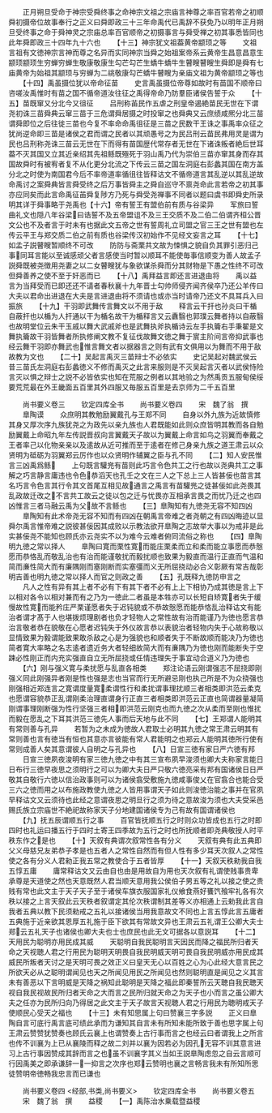 <!-- { "loadSidebar": true } -->
　　正月朔旦受命于神宗受舜终事之命神宗文祖之宗庙言神尊之率百官若帝之初顺舜初摄帝位故事奉行之正义曰舜即政三十三年命禹代已禹辞不获免乃以明年正月朔旦受终事之命于舜神灵之宗庙总率百官顺帝之初摄事言与舜受禅之初其事悉皆同也此年舜即政三十四年九十六也
　　【十三】神宗犹文祖葢黄帝颛顼之等
　　文祖言祖有文徳神宗言神而尊之名异而实同神宗当舜之始祖案帝系云黄帝生昌意昌意生颛顼颛顼生穷蝉穷蝉生敬康敬康生勾芒勾芒生蟜牛蟜牛生瞽瞍瞽瞍生舜即是舜有七庙黄帝为始祖其颛顼与穷蝉为二祧敬康勾芒蟜牛瞽瞍为亲庙文祖为黄帝颛顼之等也
　　【十四】禹虽摄位犹以帝命征苗
　　史言禹虽摄位帝尊如故时有苗国不顺帝曰咨嗟汝禹惟时有苗之国不循帝道汝往征之禹得帝命乃防羣臣诸侯告誓于众
　　【十五】苗既窜又分北今又徂征
　　吕刑称苖民作五虐之刑皇帝遏絶苗民无世在下谓尧初诛三苗舜典云窜三苗于三危谓舜居摄之时投窜之也舜典又云庶绩咸熈分北三苗谓舜即位之后往徙三苗也今复不率命命禹徂征是三苗之民数干王诛之事禹率众征之犹尚逆命即三苗是诸侯之君而谓之民者以其顽愚号之为民吕刑云苗民弗用灵是谓为民也吕刑称尧诛三苗云无世在下而得有苗国歴代常存者无世在下诸诛叛者絶后世耳葢不灭其国又立其近亲绍其先祖鲧既殛死于羽山禹乃代为崇伯三苗亦窜其身而存其国故舜时有被宥者复不从化更分北流之下传云三苗之国左洞庭右彭蠡其国在南方盖分北之时使为南国君今后不率帝道率循徂往皆释诂文不循帝道言其乱逆以其乱逆故命禹讨之案舜典皆言舜受终之后万事皆舜主之舜自巡守不禀尧命此言若帝之初其事亦应同矣而此言命禹征苖舜复陟方乃死与舜受尧禅事不同者以题曰虞书即舜史所录明其详于舜事略于尧禹也【十六】帝有誓王有盟伯前有质与谷梁异
　　军旅曰誓曲礼文也隠八年谷梁曰诰誓不及五帝盟诅不及三王交质不及二伯二伯谓齐桓公晋文公也不及者言于时未有也据此文五帝之世有誓周礼立司盟之官三王之世有盟也左传云平王与郑交质二伯之前有质也谷梁传汉初始作不见经文妄言之耳
　　【十七】如孟子説瞽瞍暂顺终不可改
　　防防与斋栗共文故为悚惧之貌自负其罪引恶归己事同耳言能以至诚感顽父者言感使当时暂以顺耳不能使毎事信顺变为善人故孟子説舜既被尧徴用尧妻之以二女瞽瞍犹与象欲谋杀舜而分其财物是下愚之性终不可改但舜善养之使不至于奸恶而已
　　【十八】禹拜益言即还言进退由将
　　禹以益言为当拜受而已即还还不请者春秋襄十九年晋士勾帅师侵齐闻齐侯卒乃还公羊传曰大夫以君命出进退在大夫是言进退由将不须请也或亦当时请帝乃还文不具耳兵入曰振旅
　　【十九】干羽即武舞传言舞文以不用于敌
　　释言云干扞也孙炎曰干楯自蔽扞也以楯为人扞通以干为楯名故干为楯释言又云纛翳也郭璞云舞者持以自蔽翳也故明堂位云朱干玉戚以舞大武戚斧也是武舞执斧执楯诗云左手执籥右手秉翟是文舞执籥故干羽皆舞者所执修阐文教不复征伐故舞文徳之舞于賔主阶间言帝抑武事也经云舞干羽即亦舞武也惟言舞文者以据器言之则有武有文俱用以为舞而不用于敌故教为文也
　　【二十】吴起言禹灭三苗辩士不必依实
　　史记吴起对魏武侯云昔三苗氏左洞庭右彭蠡徳义不修而禹灭之此言来服则是不灭吴起言灭者以武侯恃险言灭以惧之辩士之説不必皆依实也知在荒服之例者以其地验之为然禹贡五服甸侯绥要荒荒最在外王畿面五百里其外四服又毎服五百里是去京师为二千五百里






　　尚书要义卷三
　　钦定四库全书
　　尚书要义卷四
　　宋　魏了翁　撰
　　臯陶谟
　　众庶明其教勉励翼戴孔与王郑不同
　　自身以外九族为近故慎修其身又厚次序九族犹尧之为政先以亲九族也人君既能如此则众庶皆明其教而各自勉励翼戴上命昭九年左传説晋叔向言翼戴天子故以为翼戴上命言如鸟之羽翼而奉戴之王者率己以化物亲亲以及逺故从近可推而至于逺者在修己身亲九族之道王肃云以众贤明为砥砺为羽翼郑云厉作也以众贤明作辅翼之臣与孔不同
　　【二】知人安民惟言三凶禹爲鲧
　　上句既言驩兠有苗则此巧言令色共工之行也故以尧典共工之事解之巧言静言庸违也令色恭滔天也孔壬之文在三人之下总上三人皆甚佞也苗言其名巧言令色言其行令其文首尾互相见故通言之禹言有苗驩兠之徒甚佞如此尧畏其乱政故迁改之不言共工故云之徒以包之迁与忧畏亦互相承言畏之而忧乃迁之也四凶惟言三者马融云禹为父故不言鲧也
　　【三】臯陶知有九徳尧无容不知四凶
　　臯陶知有此术帝尧无容不知而有四凶在朝禹言帝难之者尧朝之有四凶晦迹以显舜尔禹言惟帝难之説彼甚佞因其成败以示教法欲开臯陶之志故举大事以为戒非是此实甚佞尧不能知也顾氏亦云尧实不以为难今云难者俯同流俗之称也
　　【四】臯陶明九徳之常以择人
　　臯陶曰寛而栗性寛而能庄栗柔而立和柔而能立事愿而恭慤愿而恭恪乱而敬乱治也有治而能谨敬扰而毅扰顺也致果为毅直而温行正直而气温和简而亷性简大而有廉隅刚而塞刚断而实塞彊而义无所屈挠动必合义彰厥有常吉哉彰明吉善也明九徳之常以择人而官之则政之善
　　【五】孔既释九徳防申言之
　　凡人之性有异有其上者不必有下有其下者不必有上上下相协乃成其徳是言上下以相对各令以相对兼而有之乃为一徳此二者虽是本牲亦可以长短自矫寛者失于缓慢故性寛而能矜庄严栗谨愿者失于迟钝貌或不恭故慤愿而能恭恪乱治释诂文有能治者谓才髙于人也堪拨烦理剧者也负才轻物人之常性故有治而能谨乃为徳也愿言恭治言敬者恭在貌敬在心愿者迟钝失于外仪故言恭以表貌治者轻物内失于心故称敬以显情致果为毅谓能致果敢杀敌之心是为强貌也和顺者失于不断故顺而能决乃为徳也简者寛大率略之名志逺者遗近务大者轻细故简大而有亷隅乃为徳也刚而能断失于空踈必性刚正而内充实强直自立无所屈挠或任情违理失于事宜动合道义乃为徳也
　　【六】刚与强义寛与柔扰愿与乱直各相类
　　郑注论语云刚谓强志不屈挠即刚强义同此刚强异者刚是性也强是志也当官而行无所避忌刚也执己所是不为众挠强也刚强相近郑连言之寛谓度量寛柔谓性行和柔扰谓事理扰顺三者相类即洪范云柔克也愿谓容貌恭正乱谓刚柔治理直谓身行正直三者相类即洪范云正直也简谓器量凝简刚谓事理刚断强为性行坚强三者相即洪范云刚克也而九徳之次从柔而至刚也惟扰而毅在愿乱之下耳其洪范三徳先人事而后天地与此不同
　　【七】王郑谓人能明其有常则善与孔异
　　若暂为之未成为徳故人君取士必明其九徳之常王肃云明其有常则善也言有徳当有恒也其意亦言彼能有常人君能明之也郑云人能明其徳所行使有常则成善人矣其意谓彼人自明之与孔异也
　　【八】日宣三徳有家日严六徳有邦
　　日宣三徳夙夜浚明有家三徳九徳之中有其三宣布夙早浚须也卿大夫称家言能日日布行三徳早夜思之须明行之可以为卿大夫日严只敬六徳亮采有邦有国诸侯日日严敬其自敬行六徳以信治政事则可以为诸侯翕受敷施九徳咸事俊乂在官翕合也能合受三六之徳而用之以布施政教使九徳之人皆用事谓天子如此则浚徳治能之事并在官夙早释诂文又云须待也此经之意谓夜思之明旦行之须为待之意故浚为须也大夫受采邑赐氏族立宗庙世不絶祀故称家天子分地建国诸侯专为己有故有国谓诸侯也
　　【九】抚五辰谓顺五行之事
　　百官皆抚顺五行之时则众功皆成也五行之时即四时也礼运曰播五行于四时土寄王四季故为五行之时也所抚顺者即尧典敬授人时平秩东作之是也
　　【十】天叙有典谓次叙常性各有分义
　　天叙有典有此五典即父义母慈兄友弟恭子孝是也五者人之常性自然而有但人性有多少耳天次叙人之常性使之各有分义人君勑正我五常之教使合于五者皆厚
　　【十一】天叙天秩勑我自我五惇五庸
　　庸常释诂文又云由自也由是用故自为用也天次叙有礼谓使贱事贵卑承尊是天道使之然也天意既然人君当顺天意用我公侯伯子男五等之礼以接之使之贵贱有常也此文主于天子天子至于诸侯车旗衣服国家礼仪飨食燕好饔饩飱牢礼各有次秩以接之上言天叙此云天秩者叙谓定其伦次秩谓制其差等义亦相通上云勑我此言自我者五典以教下民须勑戒之五礼以接诸侯当用我意故文不同也上言五惇此言五庸者五典施于近亲欲其恩厚五礼施于臣下欲其有常故文异也王肃云五礼谓王公卿大夫士郑云五礼天子也诸侯也卿大夫也士也庶民也此无文可据各以意説耳
　　【十二】天用民为聪明亦用民成其威
　　天聪明自我民聪明言天因民而降之福民所归者天命之天视聴人君之行用民为聪明天明畏自我民明威天明可畏自我民明威亦用民成其威民所叛者天讨之是天明可畏之效正义曰皇天无心以百姓之心为心此经大意言民之所欲天必从之聪明谓闻见也天之所闻见用民之所闻见也然则聪明直是闻见之义其言未有善恶以下言明威是天降之祸知此聪明是天降之福此即秦誓所云天聴自我民聴天视自我民视故民所归者天命之大而言之民所归就天命之为天子也小而言之虽公卿大夫之任亦为民所归向乃得居之此文主于天子故言天视聴人君之行用民为聴明戒天子使顺民心受天之福也
　　【十三】未有知思属上句曰赞襄三字多説
　　正义曰臯陶自言可底行禹言底可绩此承而为谦知其自言未有所知未能所致于善也思字属上句王肃云赞赞犹赞奏也顾氏云襄上也谓赞奏上古行事而言之也经云曰者谓我上之所言也传不训襄为上已从襄陵而释之故二刘并以襄为因若必为因孔无容不训其意言进习上古行事因赞成其辞而言之也虽不训襄字其义当如王説臯陶虑忽之自云言顺可行因禹美之即承谦辞一一抑言之次序也郑云赞明也襄之言畅言我未有所知所思徒赞明帝徳畅我忠言而已谦也






　　尚书要义卷四
<经部,书类,尚书要义>
　　钦定四库全书
　　尚书要义卷五
　　宋　魏了翁　撰
　　益稷
　　【一】禹陈治水乗载暨益稷
